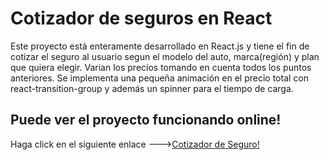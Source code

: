 # Cotizador de seguros en React

Este proyecto está enteramente desarrollado en React.js y tiene el fin de cotizar el seguro al usuario segun el modelo del auto, marca(región) y plan que quiera elegir. Varian los precios tomando en cuenta todos los puntos anteriores.
Se implementa una pequeña animación en el precio total con react-transition-group y además un spinner para el tiempo de carga.

## Puede ver el proyecto funcionando online!

Haga click en el siguiente enlace --->[Cotizador de Seguro!](https://cotizadorseguros-zapata.netlify.app/)
